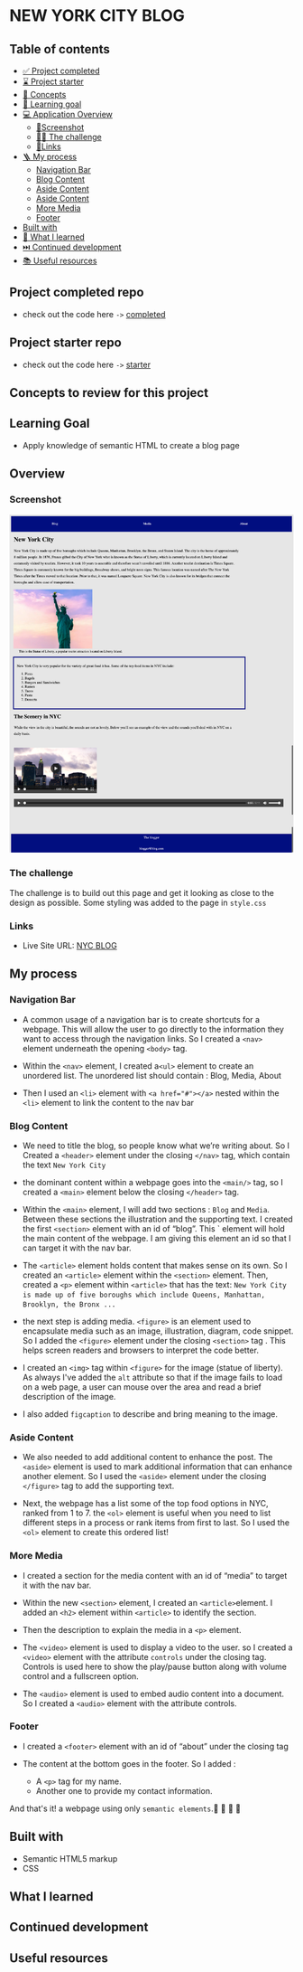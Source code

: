 # NEW YORK CITY BLOG

## Table of contents

- [✅ Project completed](#project-completed-repo)
- [⌛️ Project starter](#project-starter-repo)
- [🧩 Concepts](#concepts-to-review-for-this-project)
- [🎯 Learning goal](#learning-goal)
- [💻 Application Overview](#overview)
  - [📸Screenshot](#screenshot)
  - [🥷🏽 The challenge](#the-challenge)
  - [🔗Links](#links)
- [🪜 My process](#my-process)
  - [Navigation Bar](#navigation-bar)
  - [Blog Content](#blog-content)
  - [Aside Content](#aside-content)
  - [Aside Content](#aside-content)
  - [More Media](#more-media)
  - [Footer](#footer)
- [Built with](#built-with)
- [📕 What I learned](#what-i-learned)
- [⏭️ Continued development](#continued-development)
- [📚 Useful resources](#useful-resources)

## Project completed repo

- check out the code here `->` [completed](https://github.com/hermkan/code-journey-html/tree/main/03-new-york-city-blog/completed)

## Project starter repo

- check out the code here `->` [starter](https://github.com/hermkan/code-journey-html/tree/main/03-new-york-city-blog/starter)

## Concepts to review for this project

## Learning Goal

- Apply knowledge of semantic HTML to create a blog page

## Overview

### Screenshot

![Design preview for NYC Blog](./nyc-blog.png)

### The challenge

The challenge is to build out this page and get it looking as close to the design as possible.
Some styling was added to the page in `style.css`

### Links

- Live Site URL: [NYC BLOG](https://code-journey-html-semantic-html.vercel.app/)

## My process

### Navigation Bar

- A common usage of a navigation bar is to create shortcuts for a webpage. This will allow the user to go directly to the information they want to access through the navigation links. So I created a `<nav>` element underneath the opening `<body>` tag.

- Within the `<nav>` element, I created a`<ul>` element to create an unordered list. The unordered list should contain : Blog, Media, About

- Then I used an `<li>` element with `<a href="#"></a>` nested within the `<li>` element to link the content to the nav bar

### Blog Content

- We need to title the blog, so people know what we’re writing about. So I Created a `<header>` element under the closing `</nav>` tag, which contain the text `New York City`

- the dominant content within a webpage goes into the `<main/>` tag, so I created a `<main>` element below the closing `</header>` tag.

- Within the `<main>` element, I will add two sections : `Blog` and `Media`. Between these sections the illustration and the supporting text. I created the first `<section>` element with an id of “blog”. This ` element will hold the main content of the webpage. I am giving this element an id so that I can target it with the nav bar.

- The `<article>` element holds content that makes sense on its own. So I created an `<article>` element within the `<section>` element. Then, created a `<p>` element within `<article>` that has the text: `New York City is made up of five boroughs which include Queens, Manhattan, Brooklyn, the Bronx ...`

- the next step is adding media. `<figure>` is an element used to encapsulate media such as an image, illustration, diagram, code snippet. So I added the `<figure>` element under the closing `<section>` tag . This helps screen readers and browsers to interpret the code better.

- I created an `<img>` tag within `<figure>` for the image (statue of liberty). As always I've added the `alt` attribute so that if the image fails to load on a web page, a user can mouse over the area and read a brief description of the image.

- I also added `figcaption` to describe and bring meaning to the image.

### Aside Content

- We also needed to add additional content to enhance the post. The `<aside>` element is used to mark additional information that can enhance another element. So I used the `<aside>` element under the closing `</figure>` tag to add the supporting text.

- Next, the webpage has a list some of the top food options in NYC, ranked from 1 to 7. the `<ol>` element is useful when you need to list different steps in a process or rank items from first to last. So I used the `<ol>` element to create this ordered list!

### More Media

- I created a section for the media content with an id of “media” to target it with the nav bar.

- Within the new `<section>` element, I created an `<article>`element. I added an `<h2>` element within `<article>` to identify the section.

- Then the description to explain the media in a `<p>` element.

- The `<video>` element is used to display a video to the user. so I created a `<video>` element with the attribute `controls` under the closing </article> tag. Controls is used here to show the play/pause button along with volume control and a fullscreen option.

- The `<audio>` element is used to embed audio content into a document. So I created a `<audio>` element with the attribute controls.

### Footer

- I created a `<footer>` element with an id of “about” under the closing </main> tag

- The content at the bottom goes in the footer. So I added :
  - A `<p>` tag for my name.
  - Another one to provide my contact information.

And that's it! a webpage using only `semantic elements`.🎉 🎉 🎉 🎉

## Built with

- Semantic HTML5 markup
- CSS

## What I learned

## Continued development

## Useful resources
